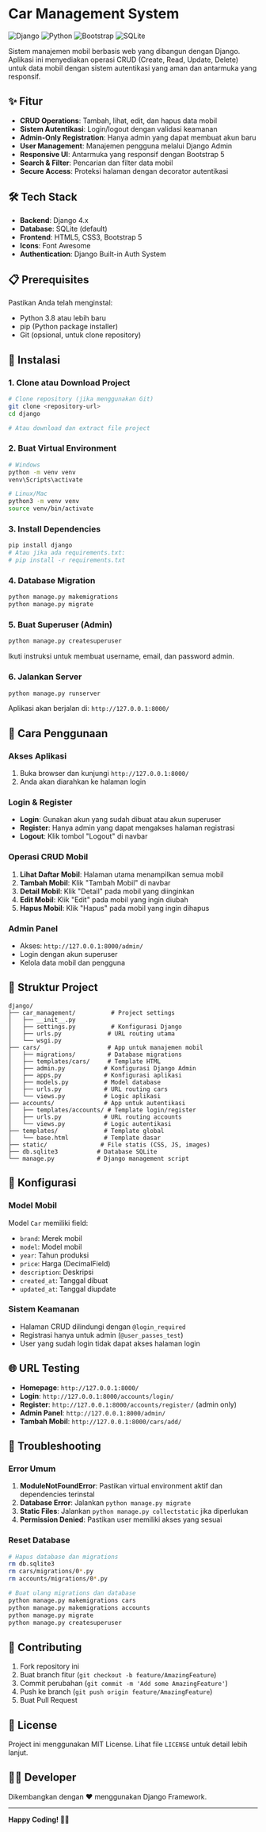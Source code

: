 # Car Management System

![Django](https://img.shields.io/badge/Django-092E20?style=for-the-badge&logo=django&logoColor=white)
![Python](https://img.shields.io/badge/Python-3776AB?style=for-the-badge&logo=python&logoColor=white)
![Bootstrap](https://img.shields.io/badge/Bootstrap-563D7C?style=for-the-badge&logo=bootstrap&logoColor=white)
![SQLite](https://img.shields.io/badge/SQLite-07405E?style=for-the-badge&logo=sqlite&logoColor=white)

Sistem manajemen mobil berbasis web yang dibangun dengan Django. Aplikasi ini menyediakan operasi CRUD (Create, Read, Update, Delete) untuk data mobil dengan sistem autentikasi yang aman dan antarmuka yang responsif.

## ✨ Fitur

- **CRUD Operations**: Tambah, lihat, edit, dan hapus data mobil
- **Sistem Autentikasi**: Login/logout dengan validasi keamanan
- **Admin-Only Registration**: Hanya admin yang dapat membuat akun baru
- **User Management**: Manajemen pengguna melalui Django Admin
- **Responsive UI**: Antarmuka yang responsif dengan Bootstrap 5
- **Search & Filter**: Pencarian dan filter data mobil
- **Secure Access**: Proteksi halaman dengan decorator autentikasi

## 🛠️ Tech Stack

- **Backend**: Django 4.x
- **Database**: SQLite (default)
- **Frontend**: HTML5, CSS3, Bootstrap 5
- **Icons**: Font Awesome
- **Authentication**: Django Built-in Auth System

## 📋 Prerequisites

Pastikan Anda telah menginstal:
- Python 3.8 atau lebih baru
- pip (Python package installer)
- Git (opsional, untuk clone repository)

## 🚀 Instalasi

### 1. Clone atau Download Project
```bash
# Clone repository (jika menggunakan Git)
git clone <repository-url>
cd django

# Atau download dan extract file project
```

### 2. Buat Virtual Environment
```bash
# Windows
python -m venv venv
venv\Scripts\activate

# Linux/Mac
python3 -m venv venv
source venv/bin/activate
```

### 3. Install Dependencies
```bash
pip install django
# Atau jika ada requirements.txt:
# pip install -r requirements.txt
```

### 4. Database Migration
```bash
python manage.py makemigrations
python manage.py migrate
```

### 5. Buat Superuser (Admin)
```bash
python manage.py createsuperuser
```
Ikuti instruksi untuk membuat username, email, dan password admin.

### 6. Jalankan Server
```bash
python manage.py runserver
```

Aplikasi akan berjalan di: `http://127.0.0.1:8000/`

## 📖 Cara Penggunaan

### Akses Aplikasi
1. Buka browser dan kunjungi `http://127.0.0.1:8000/`
2. Anda akan diarahkan ke halaman login

### Login & Register
- **Login**: Gunakan akun yang sudah dibuat atau akun superuser
- **Register**: Hanya admin yang dapat mengakses halaman registrasi
- **Logout**: Klik tombol "Logout" di navbar

### Operasi CRUD Mobil
1. **Lihat Daftar Mobil**: Halaman utama menampilkan semua mobil
2. **Tambah Mobil**: Klik "Tambah Mobil" di navbar
3. **Detail Mobil**: Klik "Detail" pada mobil yang diinginkan
4. **Edit Mobil**: Klik "Edit" pada mobil yang ingin diubah
5. **Hapus Mobil**: Klik "Hapus" pada mobil yang ingin dihapus

### Admin Panel
- Akses: `http://127.0.0.1:8000/admin/`
- Login dengan akun superuser
- Kelola data mobil dan pengguna

## 📁 Struktur Project

```
django/
├── car_management/          # Project settings
│   ├── __init__.py
│   ├── settings.py          # Konfigurasi Django
│   ├── urls.py             # URL routing utama
│   └── wsgi.py
├── cars/                   # App untuk manajemen mobil
│   ├── migrations/         # Database migrations
│   ├── templates/cars/     # Template HTML
│   ├── admin.py           # Konfigurasi Django Admin
│   ├── apps.py            # Konfigurasi aplikasi
│   ├── models.py          # Model database
│   ├── urls.py            # URL routing cars
│   └── views.py           # Logic aplikasi
├── accounts/              # App untuk autentikasi
│   ├── templates/accounts/ # Template login/register
│   ├── urls.py            # URL routing accounts
│   └── views.py           # Logic autentikasi
├── templates/             # Template global
│   └── base.html          # Template dasar
├── static/               # File statis (CSS, JS, images)
├── db.sqlite3           # Database SQLite
└── manage.py            # Django management script
```

## 🔧 Konfigurasi

### Model Mobil
Model `Car` memiliki field:
- `brand`: Merek mobil
- `model`: Model mobil
- `year`: Tahun produksi
- `price`: Harga (DecimalField)
- `description`: Deskripsi
- `created_at`: Tanggal dibuat
- `updated_at`: Tanggal diupdate

### Sistem Keamanan
- Halaman CRUD dilindungi dengan `@login_required`
- Registrasi hanya untuk admin (`@user_passes_test`)
- User yang sudah login tidak dapat akses halaman login

## 🌐 URL Testing

- **Homepage**: `http://127.0.0.1:8000/`
- **Login**: `http://127.0.0.1:8000/accounts/login/`
- **Register**: `http://127.0.0.1:8000/accounts/register/` (admin only)
- **Admin Panel**: `http://127.0.0.1:8000/admin/`
- **Tambah Mobil**: `http://127.0.0.1:8000/cars/add/`

## 🐛 Troubleshooting

### Error Umum
1. **ModuleNotFoundError**: Pastikan virtual environment aktif dan dependencies terinstal
2. **Database Error**: Jalankan `python manage.py migrate`
3. **Static Files**: Jalankan `python manage.py collectstatic` jika diperlukan
4. **Permission Denied**: Pastikan user memiliki akses yang sesuai

### Reset Database
```bash
# Hapus database dan migrations
rm db.sqlite3
rm cars/migrations/0*.py
rm accounts/migrations/0*.py

# Buat ulang migrations dan database
python manage.py makemigrations cars
python manage.py makemigrations accounts
python manage.py migrate
python manage.py createsuperuser
```

## 🤝 Contributing

1. Fork repository ini
2. Buat branch fitur (`git checkout -b feature/AmazingFeature`)
3. Commit perubahan (`git commit -m 'Add some AmazingFeature'`)
4. Push ke branch (`git push origin feature/AmazingFeature`)
5. Buat Pull Request

## 📝 License

Project ini menggunakan MIT License. Lihat file `LICENSE` untuk detail lebih lanjut.

## 👨‍💻 Developer

Dikembangkan dengan ❤️ menggunakan Django Framework.

---

**Happy Coding! 🚗💨**